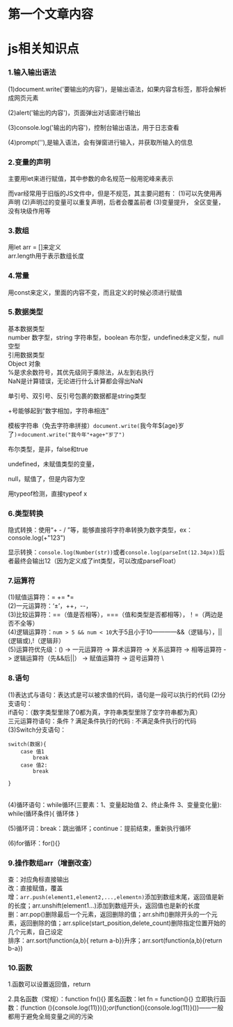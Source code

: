 # 第一个文章内容

# js相关知识点

### 1.输入输出语法

(1)document.write('要输出的内容')，是输出语法，如果内容含标签，那将会解析成网页元素

(2)alert('输出的内容')，页面弹出对话窗进行输出

(3)console.log('输出的内容')，控制台输出语法，用于日志查看

(4)prompt(''),是输入语法，会有弹窗进行输入，并获取所输入的信息

### 2.变量的声明

主要用let来进行赋值，其中参数的命名规范一般用驼峰来表示

而var经常用于旧版的JS文件中，但是不规范，其主要问题有：
(1)可以先使用再声明
(2)声明过的变量可以重复声明，后者会覆盖前者
(3)变量提升， 全区变量，没有块级作用等

### 3.数组

用let arr = []来定义
\
arr.length用于表示数组长度

### 4.常量

用const来定义，里面的内容不变，而且定义的时候必须进行赋值

### 5.数据类型

基本数据类型
\
number 数字型，string 字符串型，boolean 布尔型，undefined未定义型，null 空型
\
引用数据类型
\
Object 对象
\
%是求余数符号，其优先级同于乘除法，从左到右执行
\
NaN是计算错误，无论进行什么计算都会得出NaN

单引号、双引号、反引号包裹的数据都是string类型

+号能够起到“数字相加，字符串相连”

模板字符串（免去字符串拼接）`document.write(`我今年${age}岁了`)`=`document.write("我今年"+age+"岁了")`

布尔类型，是非，false和true

undefined，未赋值类型的变量，

null，赋值了，但是内容为空

用typeof检测，直接typeof x

### 6.类型转换

隐式转换：使用“+ - / ”等，能够直接将字符串转换为数字类型，ex：console.log(+"123")

显示转换：`console.log(Number(str))`或者`console.log(parseInt(12.34px))`后者最终会输出12（因为定义成了int类型，可以改成parseFloat）

### 7.运算符

(1)赋值运算符：= += *=
\
(2)一元运算符：‘±’，++，--，
\
(3)比较运算符：==（值是否相等），===（值和类型是否都相等），！=（两边是否不全等）
\
(4)逻辑运算符：`num > 5 && num < 10`大于5且小于10————&&（逻辑与），||(逻辑或),!（逻辑非）
\
(5)运算符优先级：() -> 一元运算符 -> 算术运算符 -> 关系运算符 -> 相等运算符 -> 逻辑运算符（先&&后||） -> 赋值运算符 -> 逗号运算符
\

### 8.语句

(1)表达式与语句：表达式是可以被求值的代码，语句是一段可以执行的代码
(2)分支语句：
\
if语句：（数字类型里除了0都为真，字符串类型里除了空字符串都为真）
\
三元运算符语句：条件 ? 满足条件执行的代码 : 不满足条件执行的代码
\
(3)Switch分支语句：

```
switch(数据){
    case 值1
        break
    case 值2:
        break

}
```

\
(4)循环语句：while循环(三要素：1、变量起始值 2、终止条件 3、变量变化量):
while(循环条件){
    循环体
}

(5)循环词：break：跳出循环；continue：提前结束，重新执行循环

(6)for循环：for(){}

### 9.操作数组arr（增删改查）

查：对应角标直接输出
\
改：直接赋值，覆盖
\
增：```arr.push(element1,element2,...,elementn)```添加到数组末尾，返回值是新的长度；arr.unshift(element1...)添加到数组开头，返回值也是新的长度
\
删：arr.pop()删除最后一个元素，返回删除的值；arr.shift()删除开头的一个元素，返回删除的值；arr.splice(start_position,delete_count)删除指定位置开始的几个元素，自己设定
\
排序：arr.sort(function(a,b){ return a-b})升序；arr.sort(function(a,b){return b-a})

### 10.函数

1.函数可以设置返回值，return

2.具名函数（常规）：function fn(){} 匿名函数：let fn = function(){} 立即执行函数：(function (){console.log(11)})();_or_(function(){console.log(11)}())——一般都用于避免全局变量之间的污染
